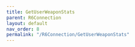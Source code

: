 ```yaml
---
title: GetUserWeaponStats
parent: R6Connection
layout: default
nav_order: 8
permalink: "/R6Connection/GetUserWeaponStats"
---
```


